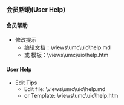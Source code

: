 

### 会员帮助(User Help)


#### 会员帮助

* 修改提示
  - 编辑文档：\views\umc\uio\help.md 
  - 或 模板：\views\umc\uio\help.htm

#### User Help 

* Edit Tips
  - Edit file: \views\umc\uio\help.md 
  - or Template: \views\umc\uio\help.htm